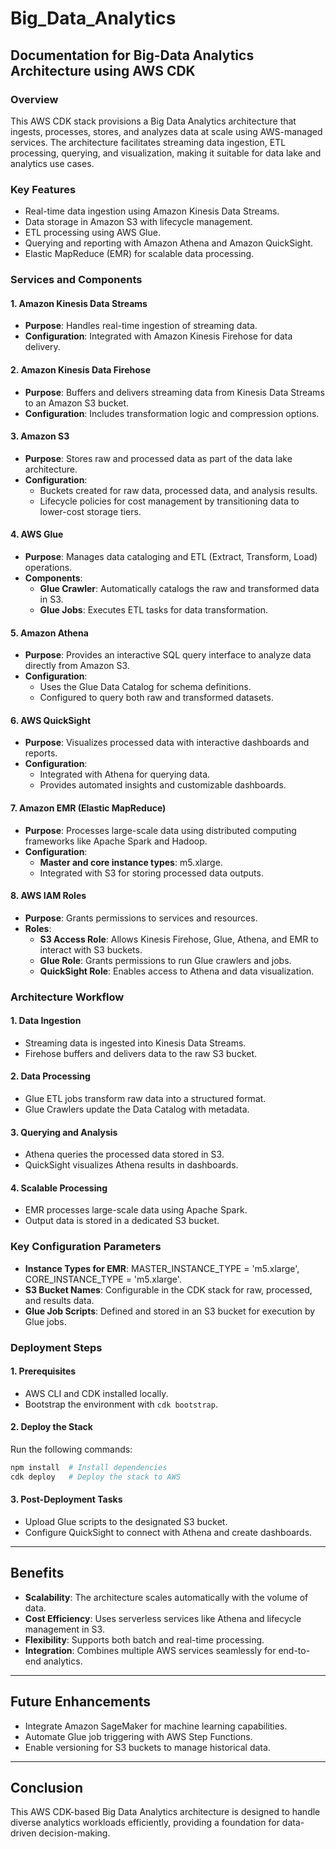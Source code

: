 # Big_Data_Analytics

## Documentation for Big-Data Analytics Architecture using AWS CDK

### Overview

This AWS CDK stack provisions a Big Data Analytics architecture that ingests, processes, stores, and analyzes data at scale using AWS-managed services. The architecture facilitates streaming data ingestion, ETL processing, querying, and visualization, making it suitable for data lake and analytics use cases.

### Key Features

- Real-time data ingestion using Amazon Kinesis Data Streams.
- Data storage in Amazon S3 with lifecycle management.
- ETL processing using AWS Glue.
- Querying and reporting with Amazon Athena and Amazon QuickSight.
- Elastic MapReduce (EMR) for scalable data processing.

### Services and Components

#### 1. Amazon Kinesis Data Streams
- **Purpose**: Handles real-time ingestion of streaming data.
- **Configuration**: Integrated with Amazon Kinesis Firehose for data delivery.

#### 2. Amazon Kinesis Data Firehose
- **Purpose**: Buffers and delivers streaming data from Kinesis Data Streams to an Amazon S3 bucket.
- **Configuration**: Includes transformation logic and compression options.

#### 3. Amazon S3
- **Purpose**: Stores raw and processed data as part of the data lake architecture.
- **Configuration**:
  - Buckets created for raw data, processed data, and analysis results.
  - Lifecycle policies for cost management by transitioning data to lower-cost storage tiers.

#### 4. AWS Glue
- **Purpose**: Manages data cataloging and ETL (Extract, Transform, Load) operations.
- **Components**:
  - **Glue Crawler**: Automatically catalogs the raw and transformed data in S3.
  - **Glue Jobs**: Executes ETL tasks for data transformation.

#### 5. Amazon Athena
- **Purpose**: Provides an interactive SQL query interface to analyze data directly from Amazon S3.
- **Configuration**:
  - Uses the Glue Data Catalog for schema definitions.
  - Configured to query both raw and transformed datasets.

#### 6. AWS QuickSight
- **Purpose**: Visualizes processed data with interactive dashboards and reports.
- **Configuration**:
  - Integrated with Athena for querying data.
  - Provides automated insights and customizable dashboards.

#### 7. Amazon EMR (Elastic MapReduce)
- **Purpose**: Processes large-scale data using distributed computing frameworks like Apache Spark and Hadoop.
- **Configuration**:
  - **Master and core instance types**: m5.xlarge.
  - Integrated with S3 for storing processed data outputs.

#### 8. AWS IAM Roles
- **Purpose**: Grants permissions to services and resources.
- **Roles**:
  - **S3 Access Role**: Allows Kinesis Firehose, Glue, Athena, and EMR to interact with S3 buckets.
  - **Glue Role**: Grants permissions to run Glue crawlers and jobs.
  - **QuickSight Role**: Enables access to Athena and data visualization.

### Architecture Workflow

#### 1. Data Ingestion
- Streaming data is ingested into Kinesis Data Streams.
- Firehose buffers and delivers data to the raw S3 bucket.

#### 2. Data Processing
- Glue ETL jobs transform raw data into a structured format.
- Glue Crawlers update the Data Catalog with metadata.

#### 3. Querying and Analysis
- Athena queries the processed data stored in S3.
- QuickSight visualizes Athena results in dashboards.

#### 4. Scalable Processing
- EMR processes large-scale data using Apache Spark.
- Output data is stored in a dedicated S3 bucket.

### Key Configuration Parameters

- **Instance Types for EMR**: MASTER_INSTANCE_TYPE = 'm5.xlarge', CORE_INSTANCE_TYPE = 'm5.xlarge'.
- **S3 Bucket Names**: Configurable in the CDK stack for raw, processed, and results data.
- **Glue Job Scripts**: Defined and stored in an S3 bucket for execution by Glue jobs.

### Deployment Steps

#### 1. Prerequisites
- AWS CLI and CDK installed locally.
- Bootstrap the environment with `cdk bootstrap`.

#### 2. Deploy the Stack
Run the following commands:

```bash
npm install  # Install dependencies
cdk deploy   # Deploy the stack to AWS
```

#### 3. Post-Deployment Tasks
- Upload Glue scripts to the designated S3 bucket.
- Configure QuickSight to connect with Athena and create dashboards.

---

## **Benefits**

- **Scalability**: The architecture scales automatically with the volume of data.
- **Cost Efficiency**: Uses serverless services like Athena and lifecycle management in S3.
- **Flexibility**: Supports both batch and real-time processing.
- **Integration**: Combines multiple AWS services seamlessly for end-to-end analytics.

---

## **Future Enhancements**

- Integrate Amazon SageMaker for machine learning capabilities.
- Automate Glue job triggering with AWS Step Functions.
- Enable versioning for S3 buckets to manage historical data.

---

## **Conclusion**

This AWS CDK-based Big Data Analytics architecture is designed to handle diverse analytics workloads efficiently, providing a foundation for data-driven decision-making.

